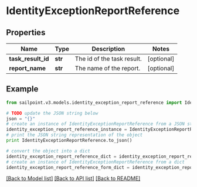 # IdentityExceptionReportReference


## Properties
Name | Type | Description | Notes
------------ | ------------- | ------------- | -------------
**task_result_id** | **str** | The id of the task result. | [optional] 
**report_name** | **str** | The name of the report. | [optional] 

## Example

```python
from sailpoint.v3.models.identity_exception_report_reference import IdentityExceptionReportReference

# TODO update the JSON string below
json = "{}"
# create an instance of IdentityExceptionReportReference from a JSON string
identity_exception_report_reference_instance = IdentityExceptionReportReference.from_json(json)
# print the JSON string representation of the object
print IdentityExceptionReportReference.to_json()

# convert the object into a dict
identity_exception_report_reference_dict = identity_exception_report_reference_instance.to_dict()
# create an instance of IdentityExceptionReportReference from a dict
identity_exception_report_reference_form_dict = identity_exception_report_reference.from_dict(identity_exception_report_reference_dict)
```
[[Back to Model list]](../README.md#documentation-for-models) [[Back to API list]](../README.md#documentation-for-api-endpoints) [[Back to README]](../README.md)


